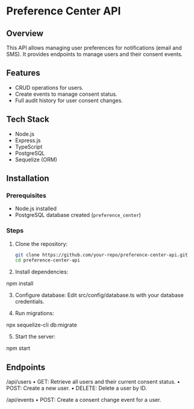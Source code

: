 # Preference Center API

## Overview

This API allows managing user preferences for notifications (email and SMS). It provides endpoints to manage users and their consent events.

## Features

- CRUD operations for users.
- Create events to manage consent status.
- Full audit history for user consent changes.

## Tech Stack

- Node.js
- Express.js
- TypeScript
- PostgreSQL
- Sequelize (ORM)

## Installation

### Prerequisites

- Node.js installed
- PostgreSQL database created (`preference_center`)

### Steps

1. Clone the repository:

   ```bash
   git clone https://github.com/your-repo/preference-center-api.git
   cd preference-center-api

   ```

2. Install dependencies:

npm install

3. Configure database: Edit src/config/database.ts with your database credentials.

4. Run migrations:

npx sequelize-cli db:migrate

5. Start the server:

npm start

## Endpoints

/api/users
• GET: Retrieve all users and their current consent status.
• POST: Create a new user.
• DELETE: Delete a user by ID.

/api/events
• POST: Create a consent change event for a user.


